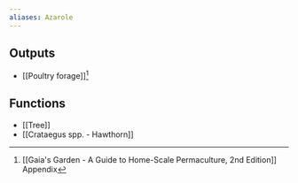 ```yaml
---
aliases: Azarole
---
```

## Outputs
- [[Poultry forage]][^1]

## Functions
- [[Tree]]
- [[Crataegus spp. - Hawthorn]]

[^1]: [[Gaia's Garden - A Guide to Home-Scale Permaculture, 2nd Edition]] Appendix
